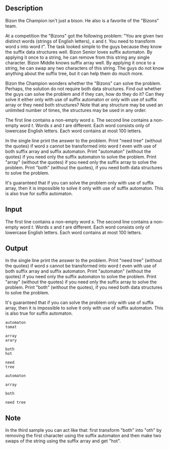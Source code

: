 ## Description

<div><p>Bizon the Champion isn't just a bison. He also is a favorite of the "Bizons" team.</p><p>At a competition the "Bizons" got the following problem: "You are given two distinct words (strings of English letters), <span class="tex-span"><i>s</i></span> and <span class="tex-span"><i>t</i></span>. You need to transform word <span class="tex-span"><i>s</i></span> into word <span class="tex-span"><i>t</i></span>". The task looked simple to the guys because they know the suffix data structures well. Bizon Senior loves suffix automaton. By applying it once to a string, he can remove from this string any single character. Bizon Middle knows suffix array well. By applying it once to a string, he can swap any two characters of this string. The guys do not know anything about the suffix tree, but it can help them do much more. </p><p>Bizon the Champion wonders whether the "Bizons" can solve the problem. Perhaps, the solution do not require both data structures. Find out whether the guys can solve the problem and if they can, how do they do it? Can they solve it either only with use of suffix automaton or only with use of suffix array or they need both structures? Note that any structure may be used an unlimited number of times, the structures may be used in any order.</p></div><div class="input-specification"><p>The first line contains a non-empty word <span class="tex-span"><i>s</i></span>. The second line contains a non-empty word <span class="tex-span"><i>t</i></span>. Words <span class="tex-span"><i>s</i></span> and <span class="tex-span"><i>t</i></span> are different. Each word consists only of lowercase English letters. Each word contains at most 100 letters.</p></div><div class="output-specification"><p>In the single line print the answer to the problem. Print "<span class="tex-font-style-tt">need tree</span>" (without the quotes) if word <span class="tex-span"><i>s</i></span> cannot be transformed into word <span class="tex-span"><i>t</i></span> even with use of both suffix array and suffix automaton. Print "<span class="tex-font-style-tt">automaton</span>" (without the quotes) if you need only the suffix automaton to solve the problem. Print "<span class="tex-font-style-tt">array</span>" (without the quotes) if you need only the suffix array to solve the problem. Print "<span class="tex-font-style-tt">both</span>" (without the quotes), if you need both data structures to solve the problem.</p><p>It's guaranteed that if you can solve the problem only with use of suffix array, then it is impossible to solve it only with use of suffix automaton. This is also true for suffix automaton.</p></div>

## Input

<p>The first line contains a non-empty word <span class="tex-span"><i>s</i></span>. The second line contains a non-empty word <span class="tex-span"><i>t</i></span>. Words <span class="tex-span"><i>s</i></span> and <span class="tex-span"><i>t</i></span> are different. Each word consists only of lowercase English letters. Each word contains at most 100 letters.</p>

## Output

<p>In the single line print the answer to the problem. Print "<span class="tex-font-style-tt">need tree</span>" (without the quotes) if word <span class="tex-span"><i>s</i></span> cannot be transformed into word <span class="tex-span"><i>t</i></span> even with use of both suffix array and suffix automaton. Print "<span class="tex-font-style-tt">automaton</span>" (without the quotes) if you need only the suffix automaton to solve the problem. Print "<span class="tex-font-style-tt">array</span>" (without the quotes) if you need only the suffix array to solve the problem. Print "<span class="tex-font-style-tt">both</span>" (without the quotes), if you need both data structures to solve the problem.</p><p>It's guaranteed that if you can solve the problem only with use of suffix array, then it is impossible to solve it only with use of suffix automaton. This is also true for suffix automaton.</p>





```input1
automaton
tomat

```




```input2
array
arary

```




```input3
both
hot

```




```input4
need
tree

```




```output1
automaton

```




```output2
array

```




```output3
both

```




```output4
need tree

```



## Note

<p>In the third sample you can act like that: first transform "<span class="tex-font-style-tt">both</span>" into "<span class="tex-font-style-tt">oth</span>" by removing the first character using the suffix automaton and then make two swaps of the string using the suffix array and get "<span class="tex-font-style-tt">hot</span>".</p>
